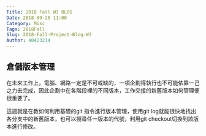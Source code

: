 ```yaml
---
Title: 2018 Fall W3 BLOG
Date: 2018-09-28 11:00
Category: Misc
Tags: 2018Fall
Slug: 2018-Fall-Project-Blog-W3
Author: 40423214
---
```


倉儲版本管理
----

<!-- PELICAN_END_SUMMARY -->

在未來工作上，電腦、網路一定是不可或缺的，一項企劃得執行也不可能依靠一己之力去完成，因此企劃中在各階段裡的不同版本，工作交接的新舊版本如何管理便很重要了。

這週就是在教如何利用基礎的git 指令進行版本管理，使用git log就能很快地找出各分支中的新舊版本，也可以搜尋任一版本的代號，利用git checkout切換到該版本進行修改。


